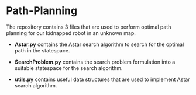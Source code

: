 # Path-Planning
The repository contains 3 files that are used to perform optimal path planning for our kidnapped robot in an unknown map.

+ **Astar.py** contains the Astar search algorithm to search for the optimal path in the statespace.

+ **SearchProblem.py** contains the search problem formulation into a suitable statespace for the search algorithm.

+ **utils.py** contains useful data structures that are used to implement Astar search algorithm.
